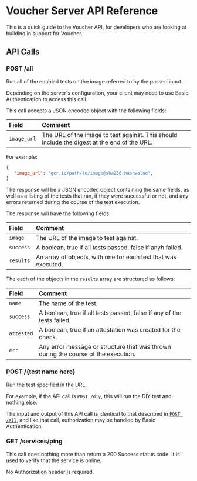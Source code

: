 # Voucher Server API Reference

This is a quick guide to the Voucher API, for developers who are looking at building in support for Voucher.

## API Calls

### POST /all

Run all of the enabled tests on the image referred to by the passed input.

Depending on the server's configuration, your client may need to use Basic Authentication to access this call.

This call accepts a JSON encoded object with the following fields:

| Field       | Comment                                                                                     |
| :---------- | :------------------------------------------------------------------------------------------ |
| `image_url` | The URL of the image to test against. This should include the digest at the end of the URL. |

For example:

```json
{
   "image_url": "gcr.io/path/to/image@sha256:hashvalue",
}
```

The response will be a JSON encoded object containing the same fields, as well as a listing of the tests that ran, if they
were successful or not, and any errors returned during the course of the test execution.

The response will have the following fields:

| Field       | Comment                                                        |
| :---------- | :---------------------------------------------------------     |
| `image`     | The URL of the image to test against.                          |
| `success`   | A boolean, true if all tests passed, false if anyh failed.     |
| `results`   | An array of objects, with one for each test that was executed. |

The each of the objects in the `results` array are structured as follows:

| Field       | Comment                                                                            |
| :---------- | :--------------------------------------------------------------------------------- |
| `name`      | The name of the test.                                                              |
| `success`   | A boolean, true if all tests passed, false if any of the tests failed.             |
| `attested`  | A boolean, true if an attestation was created for the check.                       |
| `err`       | Any error message or structure that was thrown during the course of the execution. |

### POST /{test name here}

Run the test specified in the URL.

For example, if the API call is `POST /diy`, this will run the DIY test and nothing else.

The input and output of this API call is identical to that described in [`POST /all`](#post-all), 
and like that call, authorization may be handled by Basic Authentication.

### GET /services/ping

This call does nothing more than return a 200 Success status code. It is used to verify that the service is online.

No Authorization header is required.

